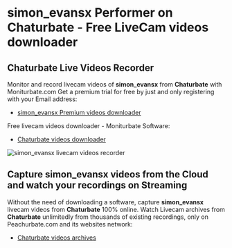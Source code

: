 # simon_evansx Performer on Chaturbate - Free LiveCam videos downloader

## Chaturbate Live Videos Recorder

Monitor and record livecam videos of **simon_evansx** from **Chaturbate** with Moniturbate.com
Get a premium trial for free by just and only registering with your Email address:
* [simon_evansx Premium videos downloader](https://moniturbate.com/request-demo-licence-key.html)

Free livecam videos downloader - Moniturbate Software:
* [Chaturbate videos downloader](https://moniturbate.com/moniturbate-download-software.html)

![simon_evansx livecam videos recorder](https://peachurnet.com/templates/moniturbate-software.png)


## Capture simon_evansx videos from the Cloud and watch your recordings on Streaming

Without the need of downloading a software, capture **simon_evansx** livecam videos from **Chaturbate** 100% online.
Watch Livecam archives from **Chaturbate** unlimitedly from thousands of existing recordings, only on Peachurbate.com and its websites network:
* [Chaturbate videos archives](https://peachurnet.com/)